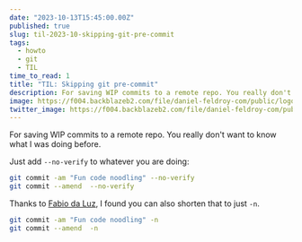 ```yaml
---
date: "2023-10-13T15:45:00.00Z"
published: true
slug: til-2023-10-skipping-git-pre-commit
tags:
  - howto
  - git
  - TIL
time_to_read: 1
title: "TIL: Skipping git pre-commit"
description: For saving WIP commits to a remote repo. You really don't want to know what I was doing before.
image: https://f004.backblazeb2.com/file/daniel-feldroy-com/public/logos/til-1.png
twitter_image: https://f004.backblazeb2.com/file/daniel-feldroy-com/public/logos/til-1.png
---
```


For saving WIP commits to a remote repo. You really don't want to know what I was doing before.

Just add `--no-verify` to whatever you are doing:

```bash
git commit -am "Fun code noodling" --no-verify
git commit --amend  --no-verify
```

Thanks to [Fabio da Luz](https://github.com/luzfcb), I found you can also shorten that to just `-n`.

```bash
git commit -am "Fun code noodling" -n
git commit --amend  -n
```